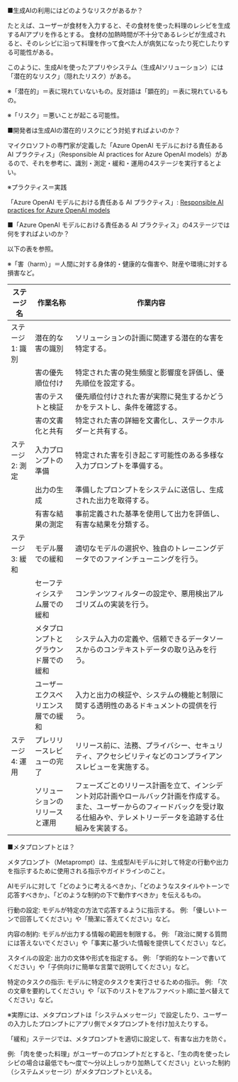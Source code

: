 ■生成AIの利用にはどのようなリスクがあるか？

たとえば、ユーザーが食材を入力すると、その食材を使った料理のレシピを生成するAIアプリを作るとする。
食材の加熱時間が不十分であるレシピが生成されると、そのレシピに沿って料理を作って食べた人が病気になったり死亡したりする可能性がある。

このように、生成AIを使ったアプリやシステム（生成AIソリューション）には「潜在的なリスク」（隠れたリスク）がある。

※「潜在的」＝表に現れていないもの。反対語は「顕在的」＝表に現れているもの。

※「リスク」＝悪いことが起こる可能性。

■開発者は生成AIの潜在的リスクにどう対処すればよいのか？

マイクロソフトの専門家が定義した「Azure OpenAI モデルにおける責任ある AI プラクティス」（Responsible AI practices for Azure OpenAI models）があるので、それを参考に、識別・測定・緩和・運用の4ステージを実行するとよい。

※プラクティス＝実践

「Azure OpenAI モデルにおける責任ある AI プラクティス」: [Responsible AI practices for Azure OpenAI models](https://learn.microsoft.com/ja-jp/legal/cognitive-services/openai/overview)

■「Azure OpenAI モデルにおける責任ある AI プラクティス」の4ステージでは何をすればよいのか？

以下の表を参照。

※「害（harm）」＝人間に対する身体的・健康的な傷害や、財産や環境に対する損害など。


| ステージ名         | 作業名称                        | 作業内容                               |
|--------------------|--------------------------------|-----------------------------------|  
| ステージ 1: 識別   | 潜在的な害の識別                | ソリューションの計画に関連する潜在的な害を特定する。    |  
|                    | 害の優先順位付け                | 特定された害の発生頻度と影響度を評価し、優先順位を設定する。|  
|                    | 害のテストと検証                | 優先順位付けされた害が実際に発生するかどうかをテストし、条件を確認する。|  
|                    | 害の文書化と共有                | 特定された害の詳細を文書化し、ステークホルダーと共有する。|  
| ステージ 2: 測定   | 入力プロンプトの準備            | 特定された害を引き起こす可能性のある多様な入力プロンプトを準備する。|  
|                    | 出力の生成                      | 準備したプロンプトをシステムに送信し、生成された出力を取得する。|  
|                    | 有害な結果の測定                | 事前定義された基準を使用して出力を評価し、有害な結果を分類する。|  
| ステージ 3: 緩和   | モデル層での緩和                | 適切なモデルの選択や、独自のトレーニングデータでのファインチューニングを行う。|  
|                    | セーフティシステム層での緩和    | コンテンツフィルターの設定や、悪用検出アルゴリズムの実装を行う。|  
|                    | メタプロンプトとグラウンド層での緩和 | システム入力の定義や、信頼できるデータソースからのコンテキストデータの取り込みを行う。|  
|                    | ユーザーエクスペリエンス層での緩和  | 入力と出力の検証や、システムの機能と制限に関する透明性のあるドキュメントの提供を行う。|  
| ステージ 4: 運用   | プレリリースレビューの完了      | リリース前に、法務、プライバシー、セキュリティ、アクセシビリティなどのコンプライアンスレビューを実施する。|  
|                    | ソリューションのリリースと運用  | フェーズごとのリリース計画を立て、インシデント対応計画やロールバック計画を作成する。また、ユーザーからのフィードバックを受け取る仕組みや、テレメトリーデータを追跡する仕組みを実装する。|  

■メタプロンプトとは？

メタプロンプト（Metaprompt）は、生成型AIモデルに対して特定の行動や出力を指示するために使用される指示やガイドラインのこと。

AIモデルに対して「どのように考えるべきか」、「どのようなスタイルやトーンで応答すべきか」、「どのような制約の下で動作すべきか」を伝えるもの。

行動の設定: モデルが特定の方法で応答するように指示する。
例: 「優しいトーンで回答してください」や「簡潔に答えてください」など。

内容の制約: モデルが出力する情報の範囲を制限する。
例: 「政治に関する質問には答えないでください」や「事実に基づいた情報を提供してください」など。

スタイルの設定: 出力の文体や形式を指定する。
例: 「学術的なトーンで書いてください」や「子供向けに簡単な言葉で説明してください」など。

特定のタスクの指示: モデルに特定のタスクを実行させるための指示。
例: 「次の文章を要約してください」や「以下のリストをアルファベット順に並べ替えてください」など。

※実際には、メタプロンプトは「システムメッセージ」で設定したり、ユーザーの入力したプロンプトにアプリ側でメタプロンプトを付け加えたりする。

「緩和」ステージでは、メタプロンプトを適切に設定して、有害な出力を防ぐ。

例: 「肉を使った料理」がユーザーのプロンプトだとすると、「生の肉を使ったレシピの場合は最低でも～度で～分以上しっかり加熱してください」といった制約（システムメッセージ）がメタプロンプトといえる。

